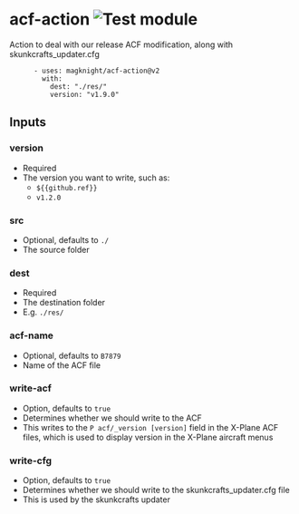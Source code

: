# acf-action ![Test module](https://github.com/magknight/acf-action/workflows/Test%20module/badge.svg)
 Action to deal with our release ACF modification, along with skunkcrafts_updater.cfg

```
      - uses: magknight/acf-action@v2
        with:
          dest: "./res/"
          version: "v1.9.0"
```
## Inputs
### version
- Required
- The version you want to write, such as:
    - ``${{github.ref}}``
    - ``v1.2.0``

### src
- Optional, defaults to ``./``
- The source folder

### dest
- Required
- The destination folder
- E.g. ``./res/``

### acf-name
- Optional, defaults to ``B7879``
- Name of the ACF file
  
### write-acf
- Option, defaults to ``true``
- Determines whether we should write to the ACF
- This writes to the ``P acf/_version [version]`` field in the X-Plane ACF files, which is used to display version in the X-Plane aircraft menus 

### write-cfg
- Option, defaults to ``true``
- Determines whether we should write to the skunkcrafts_updater.cfg file
- This is used by the skunkcrafts updater



